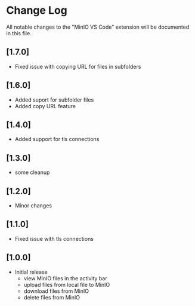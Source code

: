 # Change Log

All notable changes to the "MinIO VS Code" extension will be documented in this file.

## [1.7.0]
- Fixed issue with copying URL for files in subfolders

## [1.6.0]
- Added suport for subfolder files
- Added copy URL feature

## [1.4.0]
- Added support for tls connections
  
## [1.3.0]
- some cleanup

## [1.2.0]
- Minor changes

## [1.1.0]
- Fixed issue with tls connections

## [1.0.0]
- Initial release
  - view MinIO files in the activity bar
  - upload files from local file to MinIO
  - download files from MinIO
  - delete files from MinIO
